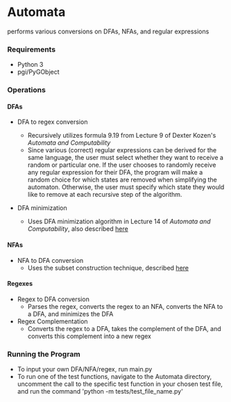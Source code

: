 # Automata
  performs various conversions on DFAs, NFAs, and regular expressions

### Requirements
- Python 3
- pgi/PyGObject

### Operations

#### DFAs
- DFA to regex conversion
  - Recursively utilizes formula 9.19 from Lecture 9 of Dexter Kozen's *Automata and Computability*
  - Since various (correct) regular expressions can be derived for the same language, the user must select whether they want to receive a random or particular one. If the user chooses to randomly receive any regular expression for their DFA, the program will make a random choice for which states are removed when simplifying the automaton. Otherwise, the user must specify which state they would like to remove at each recursive step of the algorithm.

- DFA minimization
  - Uses DFA minimization algorithm in Lecture 14 of *Automata and Computability*, also described [here](https://www.geeksforgeeks.org/minimization-of-dfa/)

#### NFAs
- NFA to DFA conversion
  - Uses the subset construction technique, described [here](https://en.wikipedia.org/wiki/Powerset_construction)

#### Regexes
- Regex to DFA conversion
  - Parses the regex, converts the regex to an NFA, converts the NFA to a DFA, and minimizes the DFA
- Regex Complementation
  - Converts the regex to a DFA, takes the complement of the DFA, and converts this complement into a new regex


### Running the Program
- To input your own DFA/NFA/regex, run main.py
- To run one of the test functions, navigate to the Automata directory, uncomment the call to the specific test function in your chosen test file, and run the command 'python -m tests/test_file_name.py'
